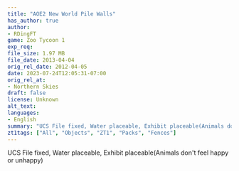 ```yaml
---
title: "AOE2 New World Pile Walls"
has_author: true
author: 
- RDingFT
game: Zoo Tycoon 1
exp_req: 
file_size: 1.97 MB
file_date: 2013-04-04
orig_rel_date: 2012-04-05
date: 2023-07-24T12:05:31-07:00
orig_rel_at: 
- Northern Skies
draft: false
license: Unknown
alt_text: 
languages:
- English
summary: "UCS File fixed, Water placeable, Exhibit placeable(Animals don't feel happy or unhappy)"
zt1tags: ["All", "Objects", "ZT1", "Packs", "Fences"]
---
```


UCS File fixed, Water placeable, Exhibit placeable(Animals don't feel happy or unhappy)